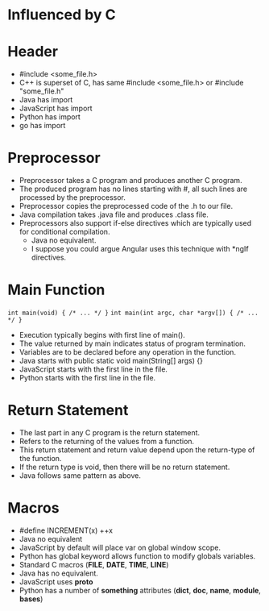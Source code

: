 # Influenced by C

# Header 
- #include <some_file.h>
- C++ is superset of C, has same #include <some_file.h> or #include "some_file.h"
- Java has import
- JavaScript has import
- Python has import
- go has import

# Preprocessor
- Preprocessor takes a C program and produces another C program.
- The produced program has no lines starting with #, all such lines are processed by the preprocessor.
- Preprocessor copies the preprocessed code of the .h to our file.
- Java compilation takes .java file and produces .class file.
- Preprocessors also support if-else directives which are typically used for conditional compilation.
  - Java no equivalent.
  - I suppose you could argue Angular uses this technique with *ngIf directives.

# Main Function
```int main(void) { /* ... */ }```
```int main(int argc, char *argv[]) { /* ... */ }```
- Execution typically begins with first line of main(). 
- The value returned by main indicates status of program termination.
- Variables are to be declared before any operation in the function.
- Java starts with public static void main(String[] args) {}
- JavaScript starts with the first line in the file.
- Python starts with the first line in the file.

# Return Statement
- The last part in any C program is the return statement. 
- Refers to the returning of the values from a function. 
- This return statement and return value depend upon the return-type of the function. 
- If the return type is void, then there will be no return statement.
- Java follows same pattern as above.

# Macros
- #define INCREMENT(x) ++x 
- Java no equivalent
- JavaScript by default will place var on global window scope.
- Python has global keyword allows function to modify globals variables.
- Standard C macros (__FILE__, __DATE__, __TIME__, __LINE__)
- Java has no equivalent.
- JavaScript uses __proto__
- Python has a number of __something__ attributes (__dict__, __doc__, __name__, __module__, __bases__)

